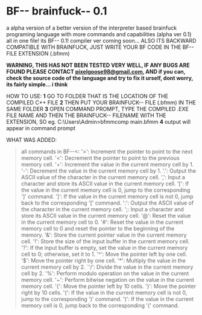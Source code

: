 # BF-- brainfuck-- 0.1
a alpha version of a better version of the interpreter based brainfuck programing language with more commands and capabilities (alpha ver 0.1) all in one file! its BF-- 0.1! compiler ver coming soon...
ALSO ITS BACKWARD COMPATIBLE WITH BRAINFUCK, JUST WRITE YOUR BF CODE IN THE BF-- FILE EXTENSION (.bfmm)

  **WARNING, THIS HAS NOT BEEN TESTED VERY WELL, IF ANY BUGS ARE FOUND PLEASE CONTACT pixelgoose98@gmail.com, AND if you can, check the source code of the language and try to fix it urself, dont worry, its fairly simple... i think**

HOW TO USE:
  **1** GO TO FOLDER THAT IS THE LOCATION OF THE COMPILED C++ FILE
  **2** THEN PUT YOUR BRAINFUCK-- FILE (.bfmm) IN THE SAME FOLDER
  **3** OPEN COMMAND PROMPT, TYPE THE COMPILED .EXE FILE NAME AND THEN THE BRAINFUCK-- FILENAME WITH THE EXTENSION, SO eg. C:\Users\Admin>bfmmcomp main.bfmm
  **4** output will appear in command prompt

WHAT WAS ADDED:
  >all commands in BF--<:
      '>': Increment the pointer to point to the next memory cell.
      '<': Decrement the pointer to point to the previous memory cell.
      '+': Increment the value in the current memory cell by 1.
      '-': Decrement the value in the current memory cell by 1.
      '.': Output the ASCII value of the character in the current memory cell.
      ',': Input a character and store its ASCII value in the current memory cell.
      '[': If the value in the current memory cell is 0, jump to the corresponding ']' command.
      ']': If the value in the current memory cell is not 0, jump back to the corresponding '[' command.
      ':': Output the ASCII value of the character in the current memory cell.
      ';: Input a character and store its ASCII value in the current memory cell.
      '@': Reset the value in the current memory cell to 0.
      '#': Reset the value in the current memory cell to 0 and reset the pointer to the beginning of the memory.
      '&': Store the current pointer value in the current memory cell.
      '!': Store the size of the input buffer in the current memory cell.
      '?': If the input buffer is empty, set the value in the current memory cell to 0; otherwise, set it to 1.
      '^': Move the pointer left by one cell.
      '$': Move the pointer right by one cell.
      '*': Multiply the value in the current memory cell by 2.
      `'/': Divide the value in the current memory cell by 2.
      '%': Perform modulo operation on the value in the current memory cell.
      '~': Perform bitwise negation on the value in the current memory cell.
      '{': Move the pointer left by 10 cells.
      '}': Move the pointer right by 10 cells.
      '(': If the value in the current memory cell is not 0, jump to the corresponding ')' command.
      ')': If the value in the current memory cell is 0, jump back to the corresponding '(' command.
